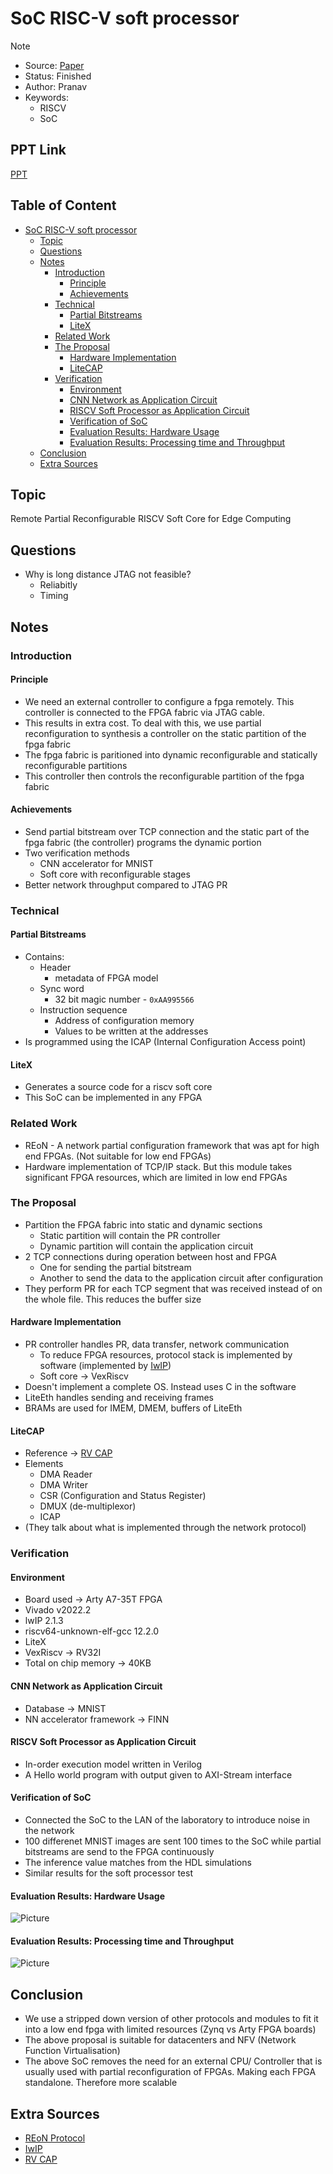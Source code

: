 # SoC RISC-V soft processor
> [!NOTE]
> - Source: [Paper](../Sources/A_remote_partial-reconfigurable_SoC_with_a_RISC-V_soft_processor_targeting_low-end_FPGAs.pdf)
> - Status: Finished
> - Author: Pranav
> - Keywords:
>   - RISCV
>   - SoC

## PPT Link
[PPT]()

## Table of Content
- [SoC RISC-V soft processor](#soc-risc-v-soft-processor)
  - [Topic](#topic)
  - [Questions](#questions)
  - [Notes](#notes)
    - [Introduction](#introduction)
      - [Principle](#principle)
      - [Achievements](#achievements)
    - [Technical](#technical)
      - [Partial Bitstreams](#partial-bitstreams)
      - [LiteX](#litex)
    - [Related Work](#related-work)
    - [The Proposal](#the-proposal)
      - [Hardware Implementation](#hardware-implementation)
      - [LiteCAP](#litecap)
    - [Verification](#verification)
      - [Environment](#environment)
      - [CNN Network as Application Circuit](#cnn-network-as-application-circuit)
      - [RISCV Soft Processor as Application Circuit](#riscv-soft-processor-as-application-circuit)
      - [Verification of SoC](#verification-of-soc)
      - [Evaluation Results: Hardware Usage](#evaluation-results-hardware-usage)
      - [Evaluation Results: Processing time and Throughput](#evaluation-results-processing-time-and-throughput)
  - [Conclusion](#conclusion)
  - [Extra Sources](#extra-sources)

## Topic
Remote Partial Reconfigurable RISCV Soft Core for Edge Computing

## Questions
- Why is long distance JTAG not feasible?
  - Reliabitly
  - Timing

## Notes
### Introduction
#### Principle
- We need an external controller to configure a fpga remotely. This controller is connected to the FPGA fabric via JTAG cable.
- This results in extra cost. To deal with this, we use partial reconfiguration to synthesis a controller on the static partition of the fpga fabric
- The fpga fabric is paritioned into dynamic reconfigurable and statically reconfigurable partitions
- This controller then controls the reconfigurable partition of the fpga fabric

#### Achievements
- Send partial bitstream over TCP connection and the static part of the fpga fabric (the controller) programs the dynamic portion
- Two verification methods
  - CNN accelerator for MNIST
  - Soft core with reconfigurable stages
- Better network throughput compared to JTAG PR

### Technical
#### Partial Bitstreams
- Contains:
  - Header
    - metadata of FPGA model
  - Sync word
    - 32 bit magic number - `0xAA995566`
  - Instruction sequence
    - Address of configuration memory
    - Values to be written at the addresses
- Is programmed using the ICAP (Internal Configuration Access point)

#### LiteX
- Generates a source code for a riscv soft core
- This SoC can be implemented in any FPGA

### Related Work
- REoN - A network partial configuration framework that was apt for high end FPGAs. (Not suitable for low end FPGAs)
- Hardware implementation of TCP/IP stack. But this module takes significant FPGA resources, which are limited in low end FPGAs

### The Proposal
- Partition the FPGA fabric into static and dynamic sections
  - Static partition will contain the PR controller
  - Dynamic partition will contain the application circuit
- 2 TCP connections during operation between host and FPGA
  - One for sending the partial bitstream
  - Another to send the data to the application circuit after configuration
- They perform PR for each TCP segment that was received instead of on the whole file. This reduces the buffer size

#### Hardware Implementation
- PR controller handles PR, data transfer, network communication
  - To reduce FPGA resources, protocol stack is implemented by software (implemented by [IwIP](https://ieeexplore.ieee.org/abstract/document/10387925))
  - Soft core -> VexRiscv
- Doesn't implement a complete OS. Instead uses C in the software
- LiteEth handles sending and receiving frames
- BRAMs are used for IMEM, DMEM, buffers of LiteEth

#### LiteCAP
- Reference -> [RV CAP](https://ieeexplore.ieee.org/abstract/document/9460688)
- Elements
  - DMA Reader
  - DMA Writer
  - CSR (Configuration and Status Register)
  - DMUX (de-multiplexor)
  - ICAP
- (They talk about what is implemented through the network protocol)

### Verification
#### Environment
- Board used -> Arty A7-35T FPGA
- Vivado v2022.2
- lwIP 2.1.3
- riscv64-unknown-elf-gcc 12.2.0
- LiteX
- VexRiscv -> RV32I
- Total on chip memory -> 40KB

#### CNN Network as Application Circuit
- Database -> MNIST
- NN accelerator framework -> FINN

#### RISCV Soft Processor as Application Circuit
- In-order execution model written in Verilog
- A Hello world program with output given to AXI-Stream interface

#### Verification of SoC
- Connected the SoC to the LAN of the laboratory to introduce noise in the network
- 100 differenet MNIST images are sent 100 times to the SoC while partial bitstreams are send to the FPGA continuously
- The inference value matches from the HDL simulations
- Similar results for the soft processor test

#### Evaluation Results: Hardware Usage
![Picture](./assets/Evaluation.png)

#### Evaluation Results: Processing time and Throughput
![Picture](./assets/Evaluation.png)

## Conclusion
- We use a stripped down version of other protocols and modules to fit it into a low end fpga with limited resources (Zynq vs Arty FPGA boards)
- The above proposal is suitable for datacenters and NFV (Network Function Virtualisation)
- The above SoC removes the need for an external CPU/ Controller that is usually used with partial reconfiguration of FPGAs. Making each FPGA standalone. Therefore more scalable

## Extra Sources
- [REoN Protocol](../Sources/REoN_A_protocol_for_reliable_software-defined_FPGA_partial_reconfiguration_over_network.pdf)
- [IwIP](https://ieeexplore.ieee.org/abstract/document/10387925)
- [RV CAP](https://ieeexplore.ieee.org/abstract/document/9460688)
